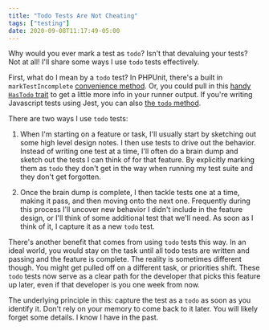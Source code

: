 ```yaml
---
title: "Todo Tests Are Not Cheating"
tags: ["testing"]
date: 2020-09-08T11:17:49-05:00
---
```


Why would you ever mark a test as `todo`? Isn't that devaluing your tests? Not at all! I'll share some ways I use `todo` tests effectively.

<!--more-->

First, what do I mean by a `todo` test? In PHPUnit, there's a built in `markTestIncomplete` [convenience method](https://phpunit.readthedocs.io/en/9.3/incomplete-and-skipped-tests.html). Or, you could pull in this [handy `HasTodo` trait](https://github.com/package-for-laravel/testing-framework/blob/master/src/Concerns/HasTodo.php) to get a little more info in your runner output. If you're writing Javascript tests using Jest, you can also [the `todo` method](https://jestjs.io/docs/en/api#testtodoname).

There are two ways I use `todo` tests:

1. When I'm starting on a feature or task, I'll usually start by sketching out some high level design notes. I then use tests to drive out the behavior. Instead of writing one test at a time, I'll often do a brain dump and sketch out the tests I can think of for that feature. By explicitly marking them as `todo` they don't get in the way when running my test suite and they don't get forgotten.

2. Once the brain dump is complete, I then tackle tests one at a time, making it pass, and then moving onto the next one. Frequently during this process I'll uncover new behavior I didn't include in the feature design, or I'll think of some additional test that we'll need. As soon as I think of it, I capture it as a new `todo` test.

There's another benefit that comes from using `todo` tests this way. In an ideal world, you would stay on the task until all todo tests are written and passing and the feature is complete. The reality is sometimes different though. You might get pulled off on a different task, or priorities shift. These `todo` tests now serve as a clear path for the developer that picks this feature up later, even if that developer is you one week from now.

The underlying principle in this: capture the test as a `todo` as soon as you identify it. Don't rely on your memory to come back to it later. You will likely forget some details. I know I have in the past.
